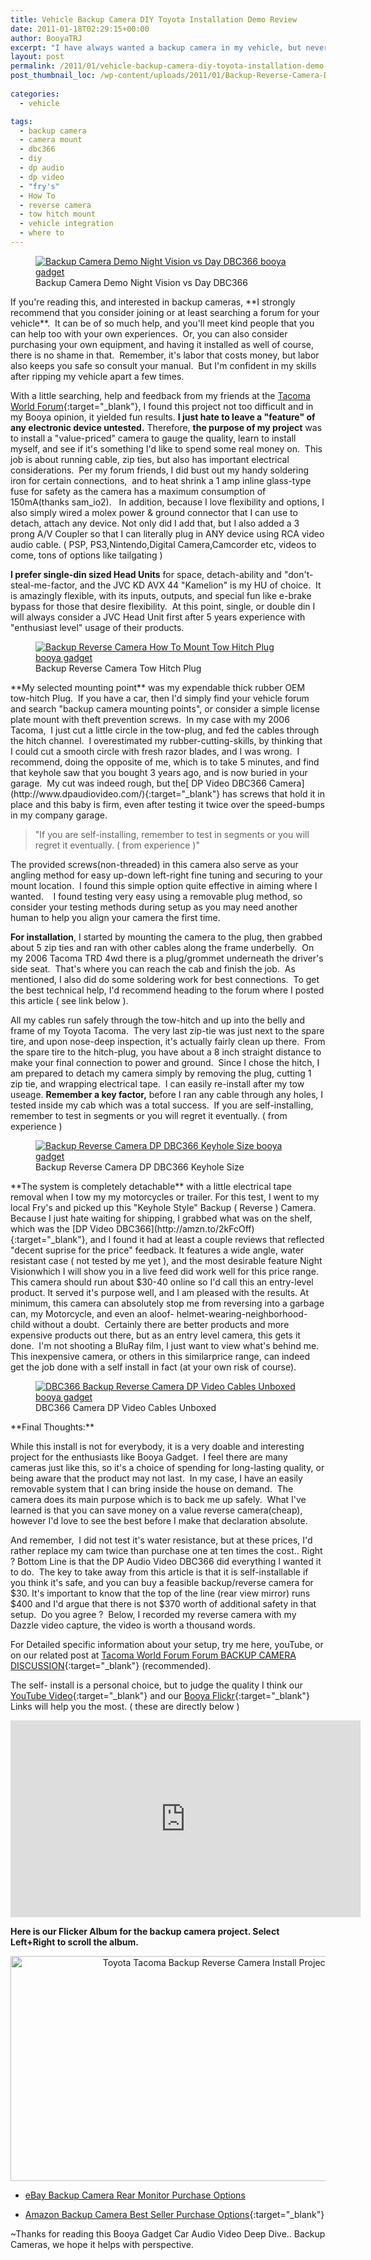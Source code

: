 ```yaml
---
title: Vehicle Backup Camera DIY Toyota Installation Demo Review
date: 2011-01-18T02:29:15+00:00
author: BooyaTRJ
excerpt: "I have always wanted a backup camera in my vehicle, but never had one.  I love learning and working on my own Car Audio Video installation work so after previewing forums and videos as much as possible, I decided I could do this project."
layout: post
permalink: /2011/01/vehicle-backup-camera-diy-toyota-installation-demo-review.html
post_thumbnail_loc: /wp-content/uploads/2011/01/Backup-Reverse-Camera-Demo-Night-Vision-vs-Day-DBC366-thumb.jpg
        
categories:
  - vehicle

tags:
  - backup camera
  - camera mount
  - dbc366
  - diy
  - dp audio
  - dp video
  - "fry's"
  - How To
  - reverse camera
  - tow hitch mount
  - vehicle integration
  - where to
---
```

<figure>
	<a href="{{ site.cdn-url }}/wp-content/uploads/2011/01/Backup-Reverse-Camera-Demo-Night-Vision-vs-Day-DBC366.jpg">
    <img src="{{ site.cdn-url }}/wp-content/uploads/2011/01/Backup-Reverse-Camera-Demo-Night-Vision-vs-Day-DBC366-640.jpg" 
         alt="Backup Camera Demo Night Vision vs Day DBC366 booya gadget" title="Backup Camera Demo Night Vision vs Day DBC366"></a>
	<figcaption>Backup Camera Demo Night Vision vs Day DBC366</figcaption>
</figure>
 If you're reading this, and interested in backup cameras, **I strongly recommend that you consider joining or at least searching a forum for your vehicle**.  It can be of so much help, and you'll meet kind people that you can help too with your own experiences.  Or, you can also consider purchasing your own equipment, and having it installed as well of course, there is no shame in that.  Remember, it's labor that costs money, but labor also keeps you safe so consult your manual.  But I'm confident in my skills after ripping my vehicle apart a few times.

With a little searching, help and feedback from my friends at the [Tacoma World Forum](https://www.tacomaworld.com/forums/audio-video.12/){:target="_blank"}, I found this project not too difficult and in my Booya opinion, it yielded fun results. **I just hate to leave a "feature" of any electronic device untested.** Therefore, **the purpose of my project** was to install a "value-priced" camera to gauge the quality, learn to install myself, and see if it's something I'd like to spend some real money on.  This job is about running cable, zip ties, but also has important electrical considerations.  Per my forum friends, I did bust out my handy soldering iron for certain connections,  and to heat shrink a 1 amp inline glass-type fuse for safety as the camera has a maximum consumption of 150mA(thanks sam_io2).   In addition, because I love flexibility and options, I also simply wired a molex power & ground connector that I can use to detach, attach any device. Not only did I add that, but I also added a 3 prong A/V Coupler so that I can literally plug in ANY device using RCA video audio cable. ( PSP, PS3,Nintendo,Digital Camera,Camcorder etc, videos to come, tons of options like tailgating )

**I prefer single-din sized Head Units** for space, detach-ability and "don't-steal-me-factor, and the JVC KD AVX 44 "Kamelion" is my HU of choice.  It is amazingly flexible, with its inputs, outputs, and special fun like e-brake bypass for those that desire flexibility.  At this point, single, or double din I will always consider a JVC Head Unit first after 5 years experience with "enthusiast level" usage of their products.

<figure>
	<a href="{{ site.cdn-url }}/wp-content/uploads/2011/01/backup-camera-tacoma-tow-hitch-booya-gadget-640.jpg">
    <img src="{{ site.cdn-url }}/wp-content/uploads/2011/01/backup-camera-tacoma-tow-hitch-booya-gadget-640.jpg" 
         alt="Backup Reverse Camera How To Mount Tow Hitch Plug booya gadget" title="Backup Reverse Camera How To Mount Tow Hitch Plug"></a>
	<figcaption>Backup Reverse Camera Tow Hitch Plug</figcaption>
</figure>
**My selected mounting point** was my expendable thick rubber OEM tow-hitch Plug.  If you have a car, then I'd simply find your vehicle forum and search "backup camera mounting points", or consider a simple license plate mount with theft prevention screws.  In my case with my 2006 Tacoma,  I just cut a little circle in the tow-plug, and fed the cables through the hitch channel.  I overestimated my rubber-cutting-skills, by thinking that I could cut a smooth circle with fresh razor blades, and I was wrong.  I recommend, doing the opposite of me, which is to take 5 minutes, and find that keyhole saw that you bought 3 years ago, and is now buried in your garage.  My cut was indeed rough, but the[ DP Video DBC366 Camera](http://www.dpaudiovideo.com/){:target="_blank"} has screws that hold it in place and this baby is firm, even after testing it twice over the speed-bumps in my company garage.

> "If you are self-installing, remember to test in segments or you will regret it eventually. ( from experience )"

The provided screws(non-threaded) in this camera also serve as your angling method for easy up-down left-right fine tuning and securing to your mount location.  I found this simple option quite effective in aiming where I wanted.    I found testing very easy using a removable plug method, so consider your testing methods during setup as you may need another human to help you align your camera the first time.

**For installation**, I started by mounting the camera to the plug, then grabbed about 5 zip ties and ran with other cables along the frame underbelly.  On my 2006 Tacoma TRD 4wd there is a plug/grommet underneath the driver's side seat.  That's where you can reach the cab and finish the job.  As mentioned, I also did do some soldering work for best connections.  To get the best technical help, I'd recommend heading to the forum where I posted this article ( see link below ).

All my cables run safely through the tow-hitch and up into the belly and frame of my Toyota Tacoma.  The very last zip-tie was just next to the spare tire, and upon nose-deep inspection, it's actually fairly clean up there.  From the spare tire to the hitch-plug, you have about a 8 inch straight distance to make your final connection to power and ground.  Since I chose the hitch, I am prepared to detach my camera simply by removing the plug, cutting 1 zip tie, and wrapping electrical tape.  I can easily re-install after my tow useage. **Remember a key factor,** before I ran any cable through any holes, I tested inside my cab which was a total success.  If you are self-installing, remember to test in segments or you will regret it eventually. ( from experience )

<figure>
	<a href="{{ site.cdn-url }}/wp-content/uploads/2011/01/backup-camera-DP-DBC366-Keyhole-size-booya-gadget-640.jpg">
    <img src="{{ site.cdn-url }}/wp-content/uploads/2011/01/backup-camera-DP-DBC366-Keyhole-size-booya-gadget-640.jpg" 
         alt="Backup Reverse Camera DP DBC366 Keyhole Size booya gadget" title="Backup Reverse Camera DP DBC366 Keyhole Size"></a>
	<figcaption>Backup Reverse Camera DP DBC366 Keyhole Size</figcaption>
</figure>
**The system is completely detachable** with a little electrical tape removal when I tow my my motorcycles or trailer. For this test, I went to my local Fry's and picked up this "Keyhole Style" Backup ( Reverse ) Camera.   Because I just hate waiting for shipping, I grabbed what was on the shelf, which was the [DP Video DBC366](http://amzn.to/2kFcOff){:target="_blank"}, and I found it had at least a couple reviews that reflected "decent suprise for the price" feedback. It features a wide angle, water resistant case ( not tested by me yet ), and the most desirable feature Night Visionwhich I will show you in a live feed did work well for this price range.   This camera should run about $30-40 online so I'd call this an entry-level product. It served it's purpose well, and I am pleased with the results. At minimum, this camera can absolutely stop me from reversing into a garbage can, my Motorcycle, and even an aloof- helmet-wearing-neighborhood-child without a doubt.  Certainly there are better products and more expensive products out there, but as an entry level camera, this gets it done.  I'm not shooting a BluRay film, I just want to view what's behind me. This inexpensive camera, or others in this similarprice range, can indeed get the job done with a self install in fact (at your own risk of course).

<figure>
	<a href="{{ site.cdn-url }}/wp-content/uploads/2011/01/Backup-Camera-Night-Vision-vs-Day-DBC366-unbox.jpg">
    <img src="{{ site.cdn-url }}/wp-content/uploads/2011/01/Backup-Camera-Night-Vision-vs-Day-DBC366-unbox.jpg" 
         alt="DBC366 Backup Reverse Camera DP Video Cables Unboxed booya gadget" title="Backup Reverse Camera DP Video Cables Unboxed"></a>
	<figcaption>DBC366 Camera DP Video Cables Unboxed</figcaption>
</figure>
**Final Thoughts:**

While this install is not for everybody, it is a very doable and interesting project for the enthusiasts like Booya Gadget.  I feel there are many cameras just like this, so it's a choice of spending for long-lasting quality, or being aware that the product may not last.  In my case, I have an easily removable system that I can bring inside the house on demand.  The camera does its main purpose which is to back me up safely.  What I've learned is that you can save money on a value reverse camera(cheap), however I'd love to see the best before I make that declaration absolute.

And remember,  I did not test it's water resistance, but at these prices, I'd rather replace my cam twice than purchase one at ten times the cost.. Right ? Bottom Line is that the DP Audio Video DBC366 did everything I wanted it to do.  The key to take away from this article is that it is self-installable if you think it's safe, and you can buy a feasible backup/reverse camera for $30. It's important to know that the top of the line (rear view mirror) runs $400 and I'd argue that there is not $370 worth of additional safety in that setup.  Do you agree ?  Below, I recorded my reverse camera with my Dazzle video capture, the video is worth a thousand words.

For Detailed specific information about your setup, try me here, youTube, or on our related post at [Tacoma World Forum Forum BACKUP CAMERA DISCUSSION](https://www.tacomaworld.com/threads/diy-install-backup-reverse-camera-dp-video-dbc366-live-video-demonstration.134511/#post-2616655){:target="_blank"} (recommended).

The self- install is a personal choice, but to judge the quality I think our [YouTube Video](https://www.youtube.com/watch?v=GkNeAMnxSy4){:target="_blank"} and our [Booya Flickr](https://www.flickr.com/photos/booyagadget/sets/72157625850256172/){:target="_blank"} Links will help you the most. ( these are directly below )
<iframe width="560" height="315" src="https://www.youtube.com/embed/GkNeAMnxSy4" frameborder="0" allowfullscreen></iframe>

**Here is our Flicker Album for the backup camera project. Select Left+Right to scroll the album.**
<center><a data-flickr-embed="true" data-header="true" data-footer="true"  href="https://www.flickr.com/photos/booyagadget/albums/72157625850256172" title="Toyota Tacoma Backup Reverse Camera Install Project"><img src="https://c1.staticflickr.com/6/5046/5365691565_0791e659b8_z.jpg" width="640" height="360" alt="Toyota Tacoma Backup Reverse Camera Install Project"></a><script async src="//embedr.flickr.com/assets/client-code.js" charset="utf-8"></script></center>

* <a href="http://rover.ebay.com/rover/1/711-53200-19255-0/1?icep_ff3=9&pub=5574915563&toolid=10001&campid=5336773989&customid=&icep_uq=backup+camera%2C+reverse+camera%2C+ebay+motors+camera&icep_sellerId=&icep_ex_kw=&icep_sortBy=12&icep_catId=169408&icep_minPrice=&icep_maxPrice=&ipn=psmain&icep_vectorid=229466&kwid=902099&mtid=824&kw=lg" target="_blank">eBay Backup Camera Rear Monitor Purchase Options</a><img style="text-decoration: none; border: 0; padding: 0; margin: 0;" src="http://rover.ebay.com/roverimp/1/711-53200-19255-0/1?ff3=9&pub=5574915563&toolid=10001&campid=5336773989&customid=&uq=backup+camera%2C+reverse+camera%2C+ebay+motors+camera&mpt=[CACHEBUSTER]" alt="" />
  
* [Amazon Backup Camera Best Seller Purchase Options](http://amzn.to/2kQbisH){:target="_blank"}

~Thanks for reading this Booya Gadget Car Audio Video Deep Dive.. Backup Cameras, we hope it helps with perspective.